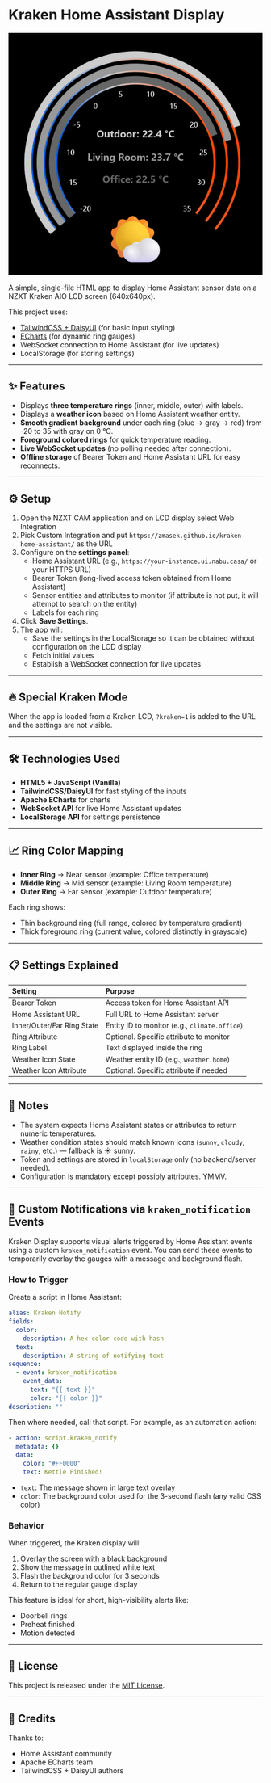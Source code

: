 # Kraken Home Assistant Display

![Kraken Display Screenshot](kraken-display.png)

A simple, single-file HTML app to display Home Assistant sensor data on a NZXT Kraken AIO LCD screen (640x640px).

This project uses:
- [TailwindCSS + DaisyUI](https://daisyui.com/) (for basic input styling)
- [ECharts](https://echarts.apache.org/) (for dynamic ring gauges)
- WebSocket connection to Home Assistant (for live updates)
- LocalStorage (for storing settings)

---

## ✨ Features
- Displays **three temperature rings** (inner, middle, outer) with labels.
- Displays a **weather icon** based on Home Assistant weather entity.
- **Smooth gradient background** under each ring (blue → gray → red) from -20 to 35 with gray on 0 °C.
- **Foreground colored rings** for quick temperature reading.
- **Live WebSocket updates** (no polling needed after connection).
- **Offline storage** of Bearer Token and Home Assistant URL for easy reconnects.

---

## ⚙️ Setup
1. Open the NZXT CAM application and on LCD display select Web Integration
2. Pick Custom Integration and put `https://zmasek.github.io/kraken-home-assistant/` as the URL
3. Configure on the **settings panel**:
   - Home Assistant URL (e.g., `https://your-instance.ui.nabu.casa/` or your HTTPS URL)
   - Bearer Token (long-lived access token obtained from Home Assistant)
   - Sensor entities and attributes to monitor (if attribute is not put, it will attempt to search on the entity)
   - Labels for each ring
3. Click **Save Settings**.
4. The app will:
   - Save the settings in the LocalStorage so it can be obtained without configuration on the LCD display
   - Fetch initial values
   - Establish a WebSocket connection for live updates

---

## 🔥 Special Kraken Mode
When the app is loaded from a Kraken LCD, `?kraken=1` is added to the URL and the settings are not visible.

---

## 🛠 Technologies Used
- **HTML5 + JavaScript (Vanilla)**
- **TailwindCSS/DaisyUI** for fast styling of the inputs
- **Apache ECharts** for charts
- **WebSocket API** for live Home Assistant updates
- **LocalStorage API** for settings persistence

---

## 📈 Ring Color Mapping
- **Inner Ring** → Near sensor (example: Office temperature)
- **Middle Ring** → Mid sensor (example: Living Room temperature)
- **Outer Ring** → Far sensor (example: Outdoor temperature)

Each ring shows:
- Thin background ring (full range, colored by temperature gradient)
- Thick foreground ring (current value, colored distinctly in grayscale)

---

## 📋 Settings Explained
| Setting                    | Purpose                                       |
|:---------------------------|:----------------------------------------------|
| Bearer Token               | Access token for Home Assistant API           |
| Home Assistant URL         | Full URL to Home Assistant server             |
| Inner/Outer/Far Ring State | Entity ID to monitor (e.g., `climate.office`) |
| Ring Attribute             | Optional. Specific attribute to monitor       |
| Ring Label                 | Text displayed inside the ring                |
| Weather Icon State         | Weather entity ID (e.g., `weather.home`)      |
| Weather Icon Attribute     | Optional. Specific attribute if needed        |

---

## 💬 Notes
- The system expects Home Assistant states or attributes to return numeric temperatures.
- Weather condition states should match known icons (`sunny`, `cloudy`, `rainy`, etc.) — fallback is ☀️ sunny.
- Token and settings are stored in `localStorage` only (no backend/server needed).
- Configuration is mandatory except possibly attributes. YMMV.

---

## 🔔 Custom Notifications via `kraken_notification` Events

Kraken Display supports visual alerts triggered by Home Assistant events using a custom `kraken_notification` event. You can send these events to temporarily overlay the gauges with a message and background flash.

### How to Trigger

Create a script in Home Assistant:

```yaml
alias: Kraken Notify
fields:
  color:
    description: A hex color code with hash
  text:
    description: A string of notifying text
sequence:
  - event: kraken_notification
    event_data:
      text: "{{ text }}"
      color: "{{ color }}"
description: ""
```

Then where needed, call that script. For example, as an automation action:

```yaml
- action: script.kraken_notify
  metadata: {}
  data:
    color: "#FF0000"
    text: Kettle Finished!
```

- `text`: The message shown in large text overlay
- `color`: The background color used for the 3-second flash (any valid CSS color)

### Behavior

When triggered, the Kraken display will:
1. Overlay the screen with a black background
2. Show the message in outlined white text
3. Flash the background color for 3 seconds
4. Return to the regular gauge display

This feature is ideal for short, high-visibility alerts like:
- Doorbell rings
- Preheat finished
- Motion detected

---

## 📜 License
This project is released under the [MIT License](https://opensource.org/licenses/MIT).

---

## 🙏 Credits
Thanks to:
- Home Assistant community
- Apache ECharts team
- TailwindCSS + DaisyUI authors
